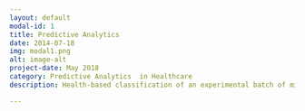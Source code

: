 ```yaml
---
layout: default
modal-id: 1
title: Predictive Analytics
date: 2014-07-18
img: modal1.png
alt: image-alt
project-date: May 2018
category: Predictive Analytics  in Healthcare
description: Health-based classification of an experimental batch of mice into 8 different classes by a model that uses Convolutional Neural Networks and exploratory data analysis techniques like Principal Component Analysis (PCA) and t-Distributed Stochastic Neighbor Embedding (t-SNE). An available dataset containing the expression levels of 77 proteins measured in the cerebral cortex was used and an accuracy of 97% was obtained on the predictions.

---
```

